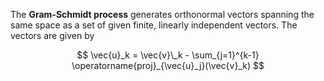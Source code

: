 The **Gram-Schmidt process** generates orthonormal vectors spanning the same space as a set of given finite, linearly independent vectors. The vectors are given by

$$
\vec{u}_k = \vec{v}\_k - \sum_{j=1}^{k-1} \operatorname{proj}_{\vec{u}_j}(\vec{v}_k)
$$